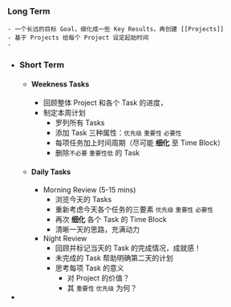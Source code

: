 ### Long Term
	- 一个长远的目标 Goal，细化成一些 Key Results，再创建 [[Projects]]
	- 基于 Projects 给每个 Project 设定起始时间
	-
- ### Short Term
	- #### Weekness Tasks
		- 回顾整体 Project 和各个 Task 的进度，
		- 制定本周计划
			- 罗列所有 Tasks
			- 添加 Task 三种属性：`优先级` `重要性` `必要性`
			- 每项任务加上时间周期（尽可能 **细化** 至 Time Block）
			- 删除`不必要` `重要性低` 的 Task
	- #### Daily Tasks
		- Morning Review (5-15 mins)
			- 浏览今天的 Tasks
			- 重新考虑今天各个任务的三要素 `优先级` `重要性` `必要性`
			- 再次 **细化** 各个 Task 的 Time Block
			- 清晰一天的思路，充满动力
		- Night Review
			- 回顾并标记当天的 Task 的完成情况，成就感！
			- 未完成的 Task 帮助明确第二天的计划
			- 思考每项 Task 的意义
				- 对 Project 的价值？
				- 其 `重要性` `优先级` 为何？
-